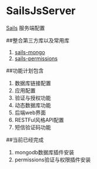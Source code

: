 # SailsJsServer

 [Sails](http://sailsjs.org) 服务端配置
 
##整合第三方库以及常用库

1. [sails-mongo](https://github.com/balderdashy/sails-mongo)
2. [sails-permissions](https://github.com/tjwebb/sails-permissions)

##功能计划包含

1. 数据库链接配置
2. 应用配置
3. 验证与授权功能
4. 动态数据库功能
5. 后端web界面
6. RESTFul风格API配置
7. 短信验证码功能

##当前已经完成

1. mongodb数据库插件安装
2. permissions验证与权限插件安装
